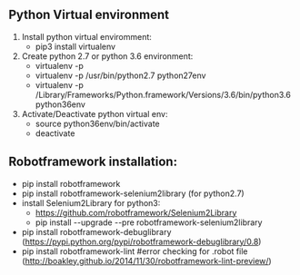 ## Python Virtual environment 

1.  Install python virtual enviromment: 
    -  pip3 install virtualenv
2. Create python 2.7 or python 3.6 environment:
    - virtualenv -p <python-version> <desired-path>
    - virtualenv -p /usr/bin/python2.7 python27env
    - virtualenv -p /Library/Frameworks/Python.framework/Versions/3.6/bin/python3.6 python36env
3. Activate/Deactivate python virtual env:
    - source python36env/bin/activate
    - deactivate

## Robotframework installation:
* pip install robotframework
* pip install robotframework-selenium2library (for python2.7)
* install Selenium2Library for python3: 
  * https://github.com/robotframework/Selenium2Library
  * pip install --upgrade --pre robotframework-selenium2library
* pip install robotframework-debuglibrary (https://pypi.python.org/pypi/robotframework-debuglibrary/0.8)
* pip install robotframework-lint   #error checking for .robot file (http://boakley.github.io/2014/11/30/robotframework-lint-preview/)


